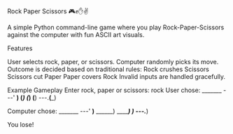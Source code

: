 Rock Paper Scissors 🎮✊✋✌️

A simple Python command-line game where you play Rock-Paper-Scissors against the computer with fun ASCII art visuals. 


Features

User selects rock, paper, or scissors.
Computer randomly picks its move.
Outcome is decided based on traditional rules:
Rock crushes Scissors
Scissors cut Paper
Paper covers Rock
Invalid inputs are handled gracefully.



Example Gameplay
Enter rock, paper or scissors: rock
User chose:
    _______
---'   ____)
      (_____)
      (_____)
      (____)
---.__(___)

Computer chose:
    _______
---'   ____)____
          ______)
          _______)
         _______)
---.__________)

You lose!

